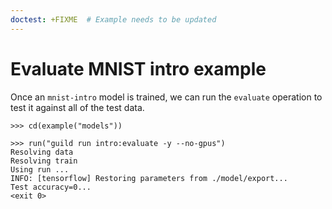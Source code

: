 ```yaml
---
doctest: +FIXME  # Example needs to be updated
---
```


# Evaluate MNIST intro example

Once an `mnist-intro` model is trained, we can run the `evaluate`
operation to test it against all of the test data.

    >>> cd(example("models"))

    >>> run("guild run intro:evaluate -y --no-gpus")
    Resolving data
    Resolving train
    Using run ...
    INFO: [tensorflow] Restoring parameters from ./model/export...
    Test accuracy=0...
    <exit 0>
